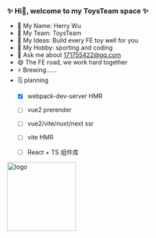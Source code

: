 ### ✨ Hi👋, welcome to my ToysTeam space ✨

* 🔭 My Name: Herry Wu
* 👯 My Team: ToysTeam
* 🤔 My Ideas: Build every FE toy well for you
* 🌱 My Hobby: sporting and coding
* 💬 Ask me about 171755422@qq.com
* 😄 The FE road, we work hard together
* ⚡ Brewing......
* 🗒️ planning
  - [x] webpack-dev-server HMR
  - [ ] vue2 prerender
  - [ ] vue2/vite/nuxt/next ssr
  - [ ] vite HMR
  - [ ] React + TS 组件库


<img src="https://github-profile-trophy.vercel.app/?username=azl397985856&theme=flat&column=7" alt="logo" height="160" align="center" style="margin: auto; margin-bottom: 20px;" />
